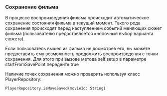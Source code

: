 ### Сохранение фильма
В процессе воспроизведения фильма происходит автоматическое сохранение состояния фильма в текущий момент. Такого рода сохранения происходят перед наступлением событий меняющих сюжет фильма (пользователю предоставляется кнопочный выбор варианта сюжета).

Если пользователь вышел из фильма не досмотрев его, вы можете предоставить ему возможность продолжить воспроизведения с точки сохранения. Для этого при вызове метода self.setup в параметре startFromSavePoint пeредейте true

Наличие точек сохранения можно проверить используя класс PlayerRepository:
```
PlayerRepository.isMoveSaved(movieId: String)
```
